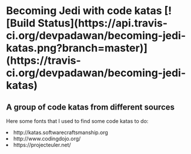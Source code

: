 <h1> Becoming Jedi with code katas 
 [![Build Status](https://api.travis-ci.org/devpadawan/becoming-jedi-katas.png?branch=master)](https://travis-ci.org/devpadawan/becoming-jedi-katas) 
</h1>
<h2> A group of code katas from different sources </h2>

<p> Here some fonts that I used to find some code katas to do: </p>
<lu>
  <li>http://katas.softwarecraftsmanship.org</li>
  <li> http://www.codingdojo.org/</li>
  <li> https://projecteuler.net/ </li>
</lu>
